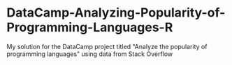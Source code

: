 # DataCamp-Analyzing-Popularity-of-Programming-Languages-R
My solution for the DataCamp project titled "Analyze the popularity of programming languages" using data from Stack Overflow

